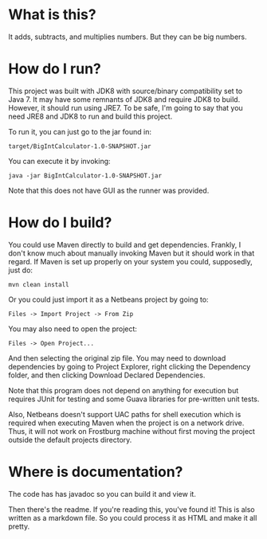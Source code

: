 # What is this?
It adds, subtracts, and multiplies numbers. But they can be big numbers.

# How do I run?
This project was built with JDK8 with source/binary compatibility set to Java
7. It may have some remnants of JDK8 and require JDK8 to build. However, it
should run using JRE7. To be safe, I'm going to say that you need JRE8 and
JDK8 to run and build this project.

To run it, you can just go to the jar found in:

    target/BigIntCalculator-1.0-SNAPSHOT.jar

You can execute it by invoking:

	java -jar BigIntCalculator-1.0-SNAPSHOT.jar
	
Note that this does not have GUI as the runner was provided. 

# How do I build?
You could use Maven directly to build and get dependencies. Frankly, I don't
know much about manually invoking Maven but it should work in that regard. If 
Maven is set up properly on your system you could, supposedly, just do:

	mvn clean install

Or you could just import it as a Netbeans project by going to:

	Files -> Import Project -> From Zip
	
You may also need to open the project:
	
	Files -> Open Project...
	
And then selecting the original zip file. You may need to download dependencies
by going to Project Explorer, right clicking the Dependency folder, and then
clicking Download Declared Dependencies.

Note that this program does not depend on anything for execution but requires
JUnit for testing and some Guava libraries for pre-written unit tests.

Also, Netbeans doesn't support UAC paths for shell execution which is required
when executing Maven when the project is on a network drive. Thus, it will not
work on Frostburg machine without first moving the project outside the default
projects directory.

# Where is documentation?
The code has has javadoc so you can build it and view it.

Then there's the readme. If you're reading this, you've found it!
This is also written as a markdown file. So you could process it as HTML and
make it all pretty.